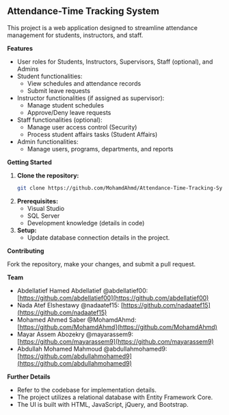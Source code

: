 ## Attendance-Time Tracking System

This project is a web application designed to streamline attendance management for students, instructors, and staff.

**Features**

* User roles for Students, Instructors, Supervisors, Staff (optional), and Admins
* Student functionalities:
    * View schedules and attendance records
    * Submit leave requests
* Instructor functionalities (if assigned as supervisor):
    * Manage student schedules
    * Approve/Deny leave requests
* Staff functionalities (optional):
    * Manage user access control (Security)
    * Process student affairs tasks (Student Affairs)
* Admin functionalities:
    * Manage users, programs, departments, and reports

**Getting Started**

1. **Clone the repository:**  
   ```bash
   git clone https://github.com/MohamdAhmd/Attendance-Time-Tracking-System.git
   ```
2. **Prerequisites:**
    * Visual Studio
    * SQL Server
    * Development knowledge (details in code)
3. **Setup:**
    * Update database connection details in the project.

**Contributing**

Fork the repository, make your changes, and submit a pull request.

**Team**

* Abdellatief Hamed Abdellatief @abdellatief00: [https://github.com/abdellatief00](https://github.com/abdellatief00)
* Nada Atef Elshestawy @nadaatef15: [https://github.com/nadaatef15](https://github.com/nadaatef15)
* Mohamed Ahmed Saber @MohamdAhmd: [https://github.com/MohamdAhmd](https://github.com/MohamdAhmd)
* Mayar Assem Abozekry  @mayarassem9: [https://github.com/mayarassem9](https://github.com/mayarassem9)
* Abdullah Mohamed Mahmoud @abdullahmohamed9: [https://github.com/abdullahmohamed9](https://github.com/abdullahmohamed9)

**Further Details**

* Refer to the codebase for implementation details.
* The project utilizes a relational database with Entity Framework Core.
* The UI is built with HTML, JavaScript, jQuery, and Bootstrap.

